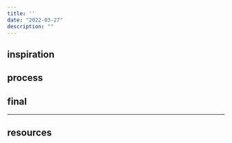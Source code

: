 ```yaml
---
title: ''
date: "2022-03-27"
description: ""
---
```


## inspiration

## process

## final

----
## resources